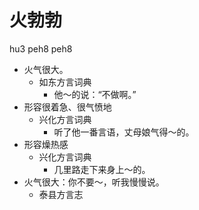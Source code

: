 





# 火勃勃
hu3 peh8 peh8
+ 火气很大。
  * 如东方言词典
    - 他～的说：“不做啊。”
+ 形容很着急、很气愤地
  * 兴化方言词典
    - 听了他一番言语，丈母娘气得～的。
+ 形容燥热感
  * 兴化方言词典
    - 几里路走下来身上～的。
+ 火气很大：你不要～，听我慢慢说。
  * 泰县方言志
